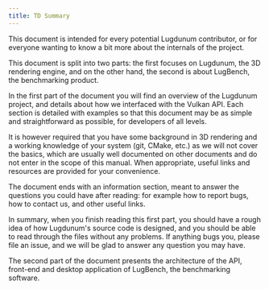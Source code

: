 ```yaml
---
title: TD Summary
---
```


This document is intended for every potential Lugdunum contributor, or for everyone wanting to know a bit more about the internals of the project.

This document is split into two parts: the first focuses on Lugdunum, the 3D rendering engine, and on the other hand, the second is about LugBench, the benchmarking product.

In the first part of the document you will find an overview of the Lugdunum project, and details about how we interfaced with the Vulkan API. Each section is detailed with examples so that this document may be as simple and straightforward as possible, for developers of all levels.

It is however required that you have some background in 3D rendering and a working knowledge of your system (git, CMake, etc.) as we will not cover the basics, which are usually well documented on other documents and do not enter in the scope of this manual. When appropriate, useful links and resources are provided for your convenience.

The document ends with an information section, meant to answer the questions you could have after reading: for example how to report bugs, how to contact us, and other useful links.

In summary, when you finish reading this first part, you should have a rough idea of how Lugdunum's source code is designed, and you should be able to read through the files without any problems. If anything bugs you, please file an issue, and we will be glad to answer any question you may have.

The second part of the document presents the architecture of the API, front-end and desktop application of LugBench, the benchmarking software.